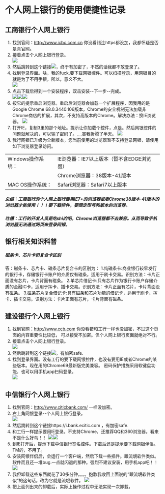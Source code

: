 # 个人网上银行的使用便捷性记录
## 工商银行个人网上银行
1. 找到官网：http://www.icbc.com.cn 你没看错连https都没加，我都怀疑是否是真官网。
2. 接着点击个人网上银行登录。                                                  
![](img/1.jpg '')
3. 然后跳转到这个链接![](img/2.jpg '')，终于有加密了，不然的话我都不敢登录了。
4. 找到登录界面。啥，我的fuck.要下载网银控件。可以扫描登录，用网银目的就是为了不用手银，所以，意义不大。                           
![](img/3.jpg '')
5. 点击下载后得到一个安装程序，双击安装--下一步--完成。                     
![](img/4.jpg '')![](img/5.jpg '')![](img/6.jpg '')
6. 按它的提示重启浏览器。重启后浏览器会加载一个扩展程序，因我用的是Google Chrome 68.0.3440.106版本，Chrome的安全机制无法加载非Chrome商店的扩展，其次，不支持高版本的Chrome。解决办法：换IE浏览器。
![](img/7.jpg '')
7. 打开IE，复制3里的那个地址。提示让你加载个控件，点是。然后网银控件的问题就解决的，可以输了密码了。....害我折腾了半天。
![](img/8.jpg '')
8. 我行网银已升级为全新版本，您当前使用的浏览器暂不支持登录网银，请使用如下浏览器登录访问。<br />
 <table style="font-size:16px;">
<tr> <td>Windows操作系统：</td> <td>IE浏览器：IE7以上版本（暂不含EDGE浏览器）</td></tr>
<tr> <td></td> <td>Chrome浏览器：38版本-41版本</td></tr>
<tr> <td>MAC OS操作系统：</td> <td>Safari浏览器：Safari7以上版本</td></tr>  	
</table>						   			

##### 总结：工商银行的个人网上银行要用IE7+的浏览器或者Chrome38版本-41版本的浏览器才能使用！！！要下载控件，要固定型号和版本的浏览器。
##### 吐槽：工行的开发人员是吃shi的吧，Chrome浏览器都不去兼容。从而导致手机浏览器无法通过网页来登录网银。

## 银行相关知识科普
##### 磁条卡、芯片卡和复合卡区别
答：磁条卡、芯片卡、磁条芯片复合卡的区别为： 1.纯磁条卡:商业银行较早发行的银行卡，存储银行卡账户的介质仅有磁条，适用于刷卡交易。识别方法：卡片正面没有芯片，卡片背面有磁条。 2.单芯片借记卡:只有芯片作为银行卡账户存储介质的金融IC卡，适用于挥卡、插卡交易。识别方法：卡片正面有芯片，卡片背面没有磁条。 3.磁条芯片复合借记卡:具有磁条和芯片功能的借记卡，适用于刷卡、挥卡、插卡交易。识别方法：卡片正面有芯片，卡片背面有磁条。

## 建设银行个人网上银行
1. 找到官网：http://www.ccb.com 你没看错和工行一样也没加密，不过这个页面的内容重要性比较低，
可以接受不加密。但个人网上银行页面就绝对不行。
2. 接着点击个人网上银行登录。                                                  
![](img/9.jpg '')
3. 然后跳转到这个链接![](img/10.jpg '')，有加密safe.
4. 找到登录界面。没有工行的要下载网银控件，也没有要用IE或者Chrome的某些版本。现在用的Chrome69最新版完美兼容。
密码保护措施采用软键盘功能，也可以用手机app扫码登录。       
![](img/11.jpg '')


## 中信银行个人网上银行
1. 找到官网：http://www.citicbank.com/ 一样没加密。
2. 右上角网银登录--个人网上银行登录。                                                  
![](img/12.jpg '')
3. 然后跳转到这个链接https://i.bank.ecitic.com ，有加密safe.
4. 和工行一样提示要用IE登录。不支持Chrome，还推荐QQ和360浏览器，看来不是什么好鸟！！
![](img/13.jpg '')![](img/14.jpg '')
5. 到IE打开后，提示下载中信银行签名控件。下载后还是提示要下载网银伴侣。 TM的，不用了。
6. 安装网银伴侣后，会运行一个客户端，然后下载一些插件。跟流氓软件类似。
软件而且还一堆bug.一点就闪退的那种。强烈不建议安装，用手机app吧！！
![](img/15.jpg '')
7. 我但卸载这些东西就花了30多分钟。。。。抱歉我收回上面说的“跟流氓软件类似”的这句话，改为它就是流氓软件。
![](img/16.jpg '')
8. 把上面列出来的卸载后，实际上操作过程中无法实现一次卸载，
